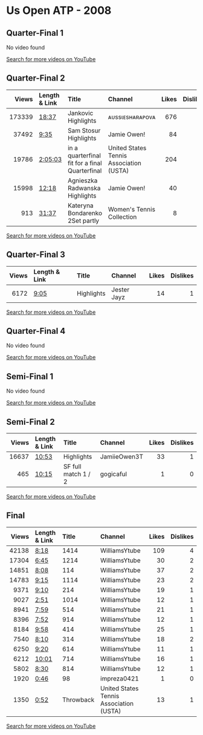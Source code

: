 
# Us Open ATP - 2008
    
## Quarter-Final 1
No video found

[Search for more videos on YouTube](https://www.youtube.com/results?search_query=%22us+open%22+%22Safina%22+%22Pennetta%22+%222008%22+%22highlights%22)     

## Quarter-Final 2
|   Views | Length & Link                                          | Title                                             | Channel                                 |   Likes |   Dislikes |
|--------:|:-------------------------------------------------------|:--------------------------------------------------|:----------------------------------------|--------:|-----------:|
|  173339 | [18:37](https://www.youtube.com/watch?v=CWBlY9Uuhc0)   | Jankovic    Highlights                            | ᴀᴜssιᴇsʜᴀʀᴀᴘᴏᴠᴀ                         |     676 |         35 |
|   37492 | [9:35](https://www.youtube.com/watch?v=8MV2ZJKqGlw)    | Sam Stosur   Highlights                           | Jamie Owen!                             |      84 |          1 |
|   19786 | [2:05:03](https://www.youtube.com/watch?v=JyiBpPk97Jg) | in a quarterfinal fit for a final    Quarterfinal | United States Tennis Association (USTA) |     204 |         19 |
|   15998 | [12:18](https://www.youtube.com/watch?v=FAPCCTW3n14)   | Agnieszka Radwanska   Highlights                  | Jamie Owen!                             |      40 |          0 |
|     913 | [31:37](https://www.youtube.com/watch?v=jabAf8hcGjc)   | Kateryna Bondarenko   2Set partly                 | Women's Tennis Collection               |       8 |          0 |

[Search for more videos on YouTube](https://www.youtube.com/results?search_query=%22us+open%22+%22Williams%22+%22Williams%22+%222008%22+%22highlights%22)     

## Quarter-Final 3
|   Views | Length & Link                                       | Title      | Channel     |   Likes |   Dislikes |
|--------:|:----------------------------------------------------|:-----------|:------------|--------:|-----------:|
|    6172 | [9:05](https://www.youtube.com/watch?v=ITOutJNoRGI) | Highlights | Jester Jayz |      14 |          1 |

[Search for more videos on YouTube](https://www.youtube.com/results?search_query=%22us+open%22+%22Dementieva%22+%22Schnyder%22+%222008%22+%22highlights%22)     

## Quarter-Final 4
No video found

[Search for more videos on YouTube](https://www.youtube.com/results?search_query=%22us+open%22+%22Jankovic%22+%22Bammer%22+%222008%22+%22highlights%22)     

## Semi-Final 1
No video found

[Search for more videos on YouTube](https://www.youtube.com/results?search_query=%22us+open%22+%22Williams%22+%22Safina%22+%222008%22+%22highlights%22)     

## Semi-Final 2
|   Views | Length & Link                                        | Title                | Channel      |   Likes |   Dislikes |
|--------:|:-----------------------------------------------------|:---------------------|:-------------|--------:|-----------:|
|   16637 | [10:53](https://www.youtube.com/watch?v=b2KCWkFhfqk) | Highlights           | JamiieOwen3T |      33 |          1 |
|     465 | [10:15](https://www.youtube.com/watch?v=5QjZJGXVxE4) | SF full match  1 / 2 | gogicaful    |       1 |          0 |

[Search for more videos on YouTube](https://www.youtube.com/results?search_query=%22us+open%22+%22Jankovic%22+%22Dementieva%22+%222008%22+%22highlights%22)     

## Final
|   Views | Length & Link                                        | Title     | Channel                                 |   Likes |   Dislikes |
|--------:|:-----------------------------------------------------|:----------|:----------------------------------------|--------:|-----------:|
|   42138 | [8:18](https://www.youtube.com/watch?v=0flLp1F4WZ0)  | 1414      | WilliamsYtube                           |     109 |          4 |
|   17304 | [6:45](https://www.youtube.com/watch?v=uRNtzyvKgXA)  | 1214      | WilliamsYtube                           |      30 |          2 |
|   14851 | [8:08](https://www.youtube.com/watch?v=RfJremR6LxU)  | 114       | WilliamsYtube                           |      37 |          2 |
|   14783 | [9:15](https://www.youtube.com/watch?v=ZTukBGyapgI)  | 1114      | WilliamsYtube                           |      23 |          2 |
|    9371 | [9:10](https://www.youtube.com/watch?v=6SpczYg_PVk)  | 214       | WilliamsYtube                           |      19 |          1 |
|    9027 | [2:51](https://www.youtube.com/watch?v=1wuKYhUSq-A)  | 1014      | WilliamsYtube                           |      12 |          1 |
|    8941 | [7:59](https://www.youtube.com/watch?v=zvXSe4-Logo)  | 514       | WilliamsYtube                           |      21 |          1 |
|    8396 | [7:52](https://www.youtube.com/watch?v=DzEFfM04_vg)  | 914       | WilliamsYtube                           |      12 |          1 |
|    8184 | [9:58](https://www.youtube.com/watch?v=n7CEvcl4puI)  | 414       | WilliamsYtube                           |      25 |          1 |
|    7540 | [8:10](https://www.youtube.com/watch?v=0tBSTsnrZlQ)  | 314       | WilliamsYtube                           |      18 |          2 |
|    6250 | [9:20](https://www.youtube.com/watch?v=ScnVyKUxioM)  | 614       | WilliamsYtube                           |      11 |          1 |
|    6212 | [10:01](https://www.youtube.com/watch?v=OUuc53g7v4Y) | 714       | WilliamsYtube                           |      16 |          1 |
|    5802 | [8:30](https://www.youtube.com/watch?v=m5a48yFwLd0)  | 814       | WilliamsYtube                           |      12 |          1 |
|    1920 | [0:46](https://www.youtube.com/watch?v=1ZySXnGVF7A)  | 98        | impreza0421                             |       1 |          0 |
|    1350 | [0:52](https://www.youtube.com/watch?v=b0wsVgUz2nc)  | Throwback | United States Tennis Association (USTA) |      13 |          1 |

[Search for more videos on YouTube](https://www.youtube.com/results?search_query=%22us+open%22+%22Williams%22+%22Jankovic%22+%222008%22+%22highlights%22)     
